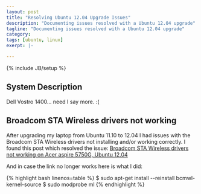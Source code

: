 ```yaml
---
layout: post
title: "Resolving Ubuntu 12.04 Upgrade Issues"
description: "Documenting issues resolved with a Ubuntu 12.04 upgrade"
tagline: "Documenting issues resolved with a Ubuntu 12.04 upgrade"
category:
tags: [ubuntu, linux]
exerpt: |-

---
```

{% include JB/setup %}

## System Description

Dell Vostro 1400... need I say more. :(

## Broadcom STA Wireless drivers not working

After upgrading my laptop from Ubuntu 11.10 to 12.04 I had issues with the Broadcom STA Wireless drivers not installing and/or working correctly. I found this post which resolved the issue: [Broadcom STA Wireless drivers not working on Acer aspire 5750G, Ubuntu 12.04](http://ubuntuforums.org/showpost.php?p=11882998&postcount=4)

And in case the link no longer works here is what I did:

{% highlight bash linenos=table %}
$ sudo apt-get install --reinstall bcmwl-kernel-source
$ sudo modprobe ml
{% endhighlight %}

